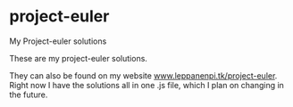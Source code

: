 # project-euler
My Project-euler solutions

These are my project-euler solutions.

They can also be found on my website www.leppanenpi.tk/project-euler. Right now I have the solutions all in one .js file, which I plan on changing
in the future.
